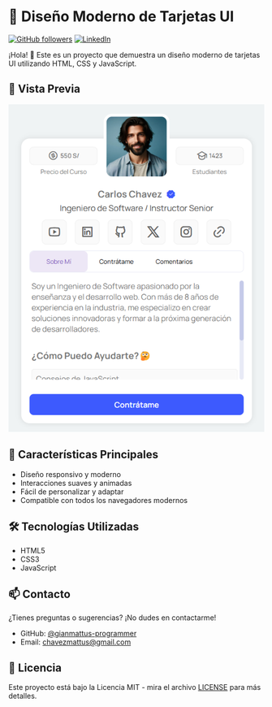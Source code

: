 # 🎨 Diseño Moderno de Tarjetas UI

[![GitHub followers](https://img.shields.io/github/followers/gianmattus-programmer?style=social)](https://github.com/gianmattus-programmer)
[![LinkedIn](https://img.shields.io/badge/-LinkedIn-blue?style=flat&logo=Linkedin&logoColor=white)](https://www.linkedin.com/in/giancarlos-chávez-mattus/)

¡Hola! 👋 Este es un proyecto que demuestra un diseño moderno de tarjetas UI utilizando HTML, CSS y JavaScript.

## 📱 Vista Previa
![Diseño de Tarjeta Moderna](screenshot.png)

## 🚀 Características Principales
- Diseño responsivo y moderno
- Interacciones suaves y animadas
- Fácil de personalizar y adaptar
- Compatible con todos los navegadores modernos

## 🛠️ Tecnologías Utilizadas
- HTML5
- CSS3
- JavaScript

## 📫 Contacto
¿Tienes preguntas o sugerencias? ¡No dudes en contactarme!
- GitHub: [@gianmattus-programmer](https://github.com/gianmattus-programmer)
- Email: chavezmattus@gmail.com

## 📄 Licencia
Este proyecto está bajo la Licencia MIT - mira el archivo [LICENSE](LICENSE) para más detalles.
